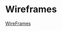 # Wireframes

[WireFrames](https://docs.google.com/presentation/d/1jlhUDeX4Z3m63VQL9tjQB3d__QQLPkm5Iqtw9xz8b3Y/edit?usp=sharing
)

<!-- ## Colors -->
<!-- MIRA Must add hex codes for decided colors -->

<!-- ## Fonts -->
<!-- MIRA Must add decided fonts -->
